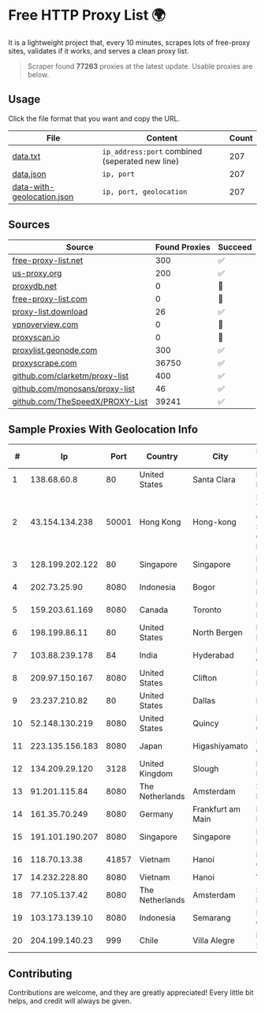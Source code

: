 
# Free HTTP Proxy List 🌍

It is a lightweight project that, every 10 minutes, scrapes lots of free-proxy sites, validates if it works, and serves a clean proxy list.


> Scraper found **77263** proxies at the latest update. Usable proxies are below.

## Usage

Click the file format that you want and copy the URL.


|File|Content|Count|
|----|-------|-----|
|[data.txt](https://raw.githubusercontent.com/themiralay/Proxy-List-World/master/data.txt)|`ip_address:port` combined (seperated new line)|207|
|[data.json](https://raw.githubusercontent.com/themiralay/Proxy-List-World/master/data.json)|`ip, port`|207|
|[data-with-geolocation.json](https://raw.githubusercontent.com/themiralay/Proxy-List-World/master/data-with-geolocation.json)|`ip, port, geolocation`|207|

## Sources

|Source|Found Proxies|Succeed|
|------|-------------|-------|
|[free-proxy-list.net](https://free-proxy-list.net)|300|✅|
|[us-proxy.org](https://www.us-proxy.org)|200|✅|
|[proxydb.net](http://proxydb.net)|0|🚫|
|[free-proxy-list.com](https://free-proxy-list.com/?page=&port=&type%5B%5D=http&type%5B%5D=https&up_time=0&search=Search)|0|🚫|
|[proxy-list.download](https://www.proxy-list.download/HTTP)|26|✅|
|[vpnoverview.com](https://vpnoverview.com/privacy/anonymous-browsing/free-proxy-servers)|0|🚫|
|[proxyscan.io](https://www.proxyscan.io)|0|🚫|
|[proxylist.geonode.com](https://proxylist.geonode.com/api/proxy-list?limit=300&page=1&sort_by=lastChecked&sort_type=desc&protocols=http,https)|300|✅|
|[proxyscrape.com](https://api.proxyscrape.com/v2/?request=displayproxies&protocol=http&timeout=10000&country=all&ssl=all&anonymity=all)|36750|✅|
|[github.com/clarketm/proxy-list](https://raw.githubusercontent.com/clarketm/proxy-list/master/proxy-list-raw.txt)|400|✅|
|[github.com/monosans/proxy-list](https://raw.githubusercontent.com/monosans/proxy-list/main/proxies/http.txt)|46|✅|
|[github.com/TheSpeedX/PROXY-List](https://raw.githubusercontent.com/TheSpeedX/PROXY-List/master/http.txt)|39241|✅|


## Sample Proxies With Geolocation Info

|#|Ip|Port|Country|City|Internet Service Provider|
|-|--|----|-------|----|-------------------------|
|1|138.68.60.8|80|United States|Santa Clara|DigitalOcean, LLC|
|2|43.154.134.238|50001|Hong Kong|Hong-kong|Shenzhen Tencent Computer Systems Company Limited|
|3|128.199.202.122|80|Singapore|Singapore|DigitalOcean, LLC|
|4|202.73.25.90|8080|Indonesia|Bogor|PT.Semut Data Indonesia|
|5|159.203.61.169|8080|Canada|Toronto|DigitalOcean, LLC|
|6|198.199.86.11|80|United States|North Bergen|DigitalOcean, LLC|
|7|103.88.239.178|84|India|Hyderabad|Mana Communications|
|8|209.97.150.167|8080|United States|Clifton|DigitalOcean, LLC|
|9|23.237.210.82|80|United States|Dallas|FDCservers.net|
|10|52.148.130.219|8080|United States|Quincy|Microsoft Corporation|
|11|223.135.156.183|8080|Japan|Higashiyamato|So-net Corporation|
|12|134.209.29.120|3128|United Kingdom|Slough|DigitalOcean, LLC|
|13|91.201.115.84|8080|The Netherlands|Amsterdam|Servers Tech Fzco|
|14|161.35.70.249|8080|Germany|Frankfurt am Main|DigitalOcean, LLC|
|15|191.101.190.207|8080|Singapore|Singapore|PT Perwira Media Solusi|
|16|118.70.13.38|41857|Vietnam|Hanoi|FPT Telecom Company|
|17|14.232.228.80|8080|Vietnam|Hanoi|VNPT|
|18|77.105.137.42|8080|The Netherlands|Amsterdam|Servers Tech Fzco|
|19|103.173.139.10|8080|Indonesia|Semarang|PT Serayu Multi Connection|
|20|204.199.140.23|999|Chile|Villa Alegre|Ingbell Chile SPA|



## Contributing

Contributions are welcome, and they are greatly appreciated! Every
little bit helps, and credit will always be given.

